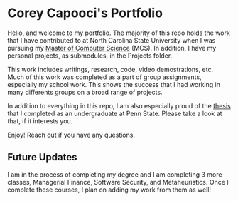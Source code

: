 # Corey Capooci's Portfolio

Hello, and welcome to my portfolio. The majority of this repo holds the work that I have contributed to at North Carolina State University when I was pursuing my [Master of Computer Science](https://www.csc.ncsu.edu/academics/graduate/degrees/mcs.php) (MCS).  In addition, I have my personal projects, as submodules, in the Projects folder. 

This work includes writings, research, code, video demostrations, etc. Much of this work was completed as a part of group assignments, especially my school work.  This shows the success that I had working in many differents groups on a broad range of projects.  

In addition to everything in this repo, I am also especially proud of the [thesis](https://honors.libraries.psu.edu/catalog/5300cvc5673) that I completed as an undergraduate at Penn State. Please take a look at that, if it interests you.    

Enjoy! Reach out if you have any questions.

## Future Updates

I am in the process of completing my degree and I am completing 3 more classes, Managerial Finance, Software Security, and Metaheuristics. 
Once I complete these courses, I plan on adding my work from them as well!
